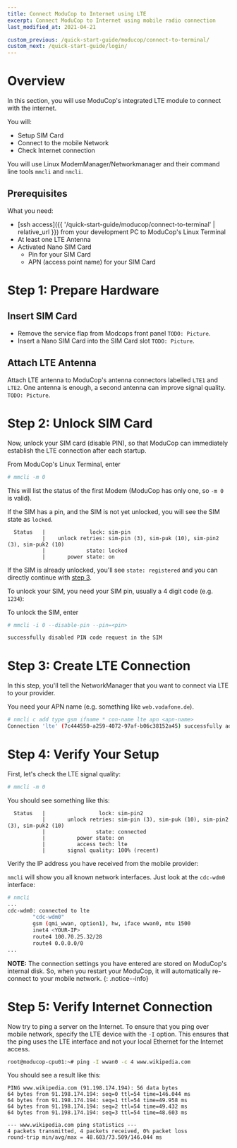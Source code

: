 ```yaml
---
title: Connect ModuCop to Internet using LTE
excerpt: Connect ModuCop to Internet using mobile radio connection
last_modified_at: 2021-04-21

custom_previous: /quick-start-guide/moducop/connect-to-terminal/
custom_next: /quick-start-guide/login/
---
```

# Overview
In this section, you will use ModuCop's integrated LTE module to connect with the internet.

You will:
* Setup SIM Card
* Connect to the mobile Network
* Check Internet connection

You will use Linux ModemManager/Networkmanager and their command line tools `mmcli` and `nmcli`.

## Prerequisites

What you need:
* [ssh access]({{ '/quick-start-guide/moducop/connect-to-terminal' | relative_url }}) from your development PC to ModuCop's Linux Terminal
* At least one LTE Antenna
* Activated Nano SIM Card
  * Pin for your SIM Card
  * APN (access point name) for your SIM Card

# Step 1: Prepare Hardware

## Insert SIM Card

* Remove the service flap from Modcops front panel `TODO: Picture`.
* Insert a Nano SIM Card into the SIM Card slot `TODO: Picture`.

## Attach LTE Antenna
Attach LTE antenna to ModuCop's antenna connectors labelled `LTE1` and `LTE2`. One antenna is enough, a second antenna can improve signal quality.
`TODO: Picture`.

# Step 2: Unlock SIM Card

Now, unlock your SIM card (disable PIN), so that ModuCop can immediately establish the LTE connection after each startup.

From ModuCop's Linux Terminal, enter
```bash
# mmcli -m 0
```
This will list the status of the first Modem (ModuCop has only one, so `-m 0` is valid).

If the SIM has a pin, and the SIM is not yet unlocked, you will see the SIM state as `locked`.
```
  Status   |              lock: sim-pin
           |    unlock retries: sim-pin (3), sim-puk (10), sim-pin2 (3), sim-puk2 (10)
           |             state: locked
           |       power state: on
```
If the SIM is already unlocked, you'll see `state: registered` and you can directly continue with [step 3](#step-3-create-lte-connection).

To unlock your SIM, you need your SIM pin, usually a 4 digit code (e.g. `1234`):

To unlock the SIM, enter
```bash
# mmcli -i 0 --disable-pin --pin=<pin>

successfully disabled PIN code request in the SIM
```

# Step 3: Create LTE Connection

In this step, you'll tell the NetworkManager that you want to connect via LTE to your provider.

You need your APN name (e.g. something like `web.vodafone.de`).

```bash
# nmcli c add type gsm ifname * con-name lte apn <apn-name>
Connection 'lte' (7c444550-a259-4072-97af-b06c38152a45) successfully added.
```

# Step 4: Verify Your Setup

First, let's check the LTE signal quality:

```bash
# mmcli -m 0 
```

You should see something like this:
```
  Status   |                 lock: sim-pin2
           |       unlock retries: sim-pin (3), sim-puk (10), sim-pin2 (3), sim-puk2 (10)
           |                state: connected
           |          power state: on
           |          access tech: lte
           |       signal quality: 100% (recent)
```


Verify the IP address you have received from the mobile provider:

`nmcli` will show you all known network interfaces. Just look at the `cdc-wdm0` interface:

```bash
# nmcli
...
cdc-wdm0: connected to lte
        "cdc-wdm0"
        gsm (qmi_wwan, option1), hw, iface wwan0, mtu 1500
        inet4 <YOUR-IP>
        route4 100.70.25.32/28
        route4 0.0.0.0/0
...
```

**NOTE:** The connection settings you have entered are stored on ModuCop's internal disk. So, when you restart your ModuCop, it will automatically re-connect to your mobile network.
{: .notice--info}

# Step 5: Verify Internet Connection
Now try to ping a server on the Internet. 
To ensure that you ping over mobile network, specify the LTE device with the `-I` option. This ensures that the ping uses the LTE interface and not your local Ethernet for the Internet access.

```bash
root@moducop-cpu01:~# ping -I wwan0 -c 4 www.wikipedia.com
```
You should see a result like this:
```
PING www.wikipedia.com (91.198.174.194): 56 data bytes
64 bytes from 91.198.174.194: seq=0 ttl=54 time=146.044 ms
64 bytes from 91.198.174.194: seq=1 ttl=54 time=49.958 ms
64 bytes from 91.198.174.194: seq=2 ttl=54 time=49.432 ms
64 bytes from 91.198.174.194: seq=3 ttl=54 time=48.603 ms

--- www.wikipedia.com ping statistics ---
4 packets transmitted, 4 packets received, 0% packet loss
round-trip min/avg/max = 48.603/73.509/146.044 ms
```
